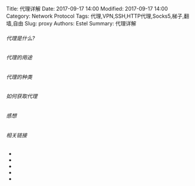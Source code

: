 Title: 代理详解
Date: 2017-09-17 14:00
Modified: 2017-09-17 14:00
Category: Network Protocol
Tags: 代理,VPN,SSH,HTTP代理,Socks5,梯子,翻墙,自由
Slug: proxy
Authors: Estel
Summary: 代理详解

###### 代理是什么?

###### 代理的用途

###### 代理的种类

###### 如何获取代理

###### 感想


###### 相关链接
- []()
- []()
- []()
- []()
- []()
